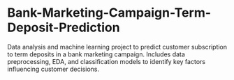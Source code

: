 # Bank-Marketing-Campaign-Term-Deposit-Prediction
Data analysis and machine learning project to predict customer subscription to term deposits in a bank marketing campaign. Includes data preprocessing, EDA, and classification models to identify key factors influencing customer decisions.
